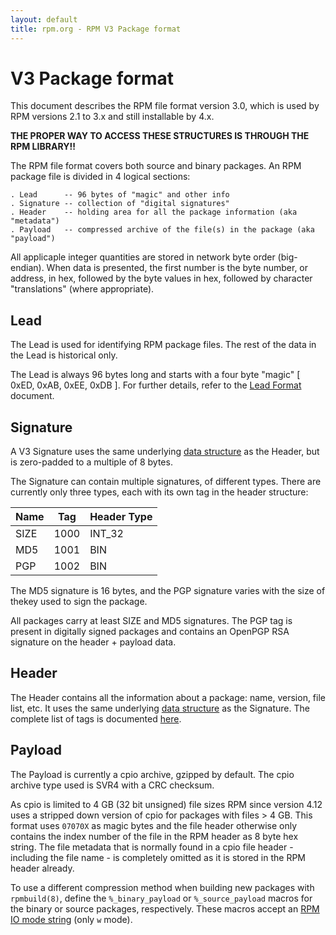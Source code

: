 ```yaml
---
layout: default
title: rpm.org - RPM V3 Package format
---
```

# V3 Package format

This document describes the RPM file format version 3.0, which is used
by RPM versions 2.1 to 3.x and still installable by 4.x.

**THE PROPER WAY TO ACCESS THESE STRUCTURES IS THROUGH THE RPM LIBRARY!!**

The RPM file format covers both source and binary packages.  An RPM
package file is divided in 4 logical sections:

```
. Lead      -- 96 bytes of "magic" and other info
. Signature -- collection of "digital signatures"
. Header    -- holding area for all the package information (aka "metadata")
. Payload   -- compressed archive of the file(s) in the package (aka "payload")
```

All applicaple integer quantities are stored in network byte order
(big-endian). When data is presented, the first number is the
byte number, or address, in hex, followed by the byte values in hex,
followed by character "translations" (where appropriate).

## Lead

The Lead is used for identifying RPM package files.
The rest of the data in the Lead is historical only.

The Lead is always 96 bytes long and starts with a four byte "magic"
[ 0xED, 0xAB, 0xEE, 0xDB ]. For further details, refer to the
[Lead Format](format_lead.md) document.


## Signature

A V3 Signature uses the same underlying [data structure](format_header.md)
as the Header, but is zero-padded to a multiple of 8 bytes.

The Signature can contain multiple signatures, of different types.
There are currently only three types, each with its own tag in the
header structure:

Name	| Tag   | Header Type
--------|-------|----
SIZE	| 1000	| INT_32
MD5     | 1001	| BIN
PGP     | 1002	| BIN

The MD5 signature is 16 bytes, and the PGP signature varies with
the size of thekey used to sign the package. 

All packages carry at least SIZE and MD5 signatures.
The PGP tag is present in digitally signed packages and contains an
OpenPGP RSA signature on the header + payload data.

## Header

The Header contains all the information about a package: name,
version, file list, etc.  It uses the same underlying
[data structure](format_header.md) as the Signature.
The complete list of tags is documented [here](tags.md).

## Payload

The Payload is currently a cpio archive, gzipped by default.  The cpio archive
type used is SVR4 with a CRC checksum.

As cpio is limited to 4 GB (32 bit unsigned) file sizes RPM since
version 4.12 uses a stripped down version of cpio for packages with
files > 4 GB. This format uses `07070X` as magic bytes and the file
header otherwise only contains the index number of the file in the RPM
header as 8 byte hex string. The file metadata that is normally found
in a cpio file header - including the file name - is completely
omitted as it is stored in the RPM header already.

To use a different compression method when building new packages with
`rpmbuild(8)`, define the `%_binary_payload` or `%_source_payload` macros for
the binary or source packages, respectively.  These macros accept an
[RPM IO mode string](https://ftp.osuosl.org/pub/rpm/api/4.17.0/group__rpmio.html#example-mode-strings)
(only `w` mode).

